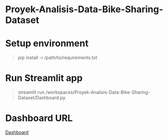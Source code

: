 # Proyek-Analisis-Data-Bike-Sharing-Dataset
# Setup environment
> pip install -r /path/to/requirements.txt
# Run Streamlit app
> streamlit run /workspaces/Proyek-Analisis-Data-Bike-Sharing-Dataset/Dashboard.py
# Dashboard URL
[Dashboard](https://2cfxjmappdxxjuwqzxebpg7.streamlit.app/)
